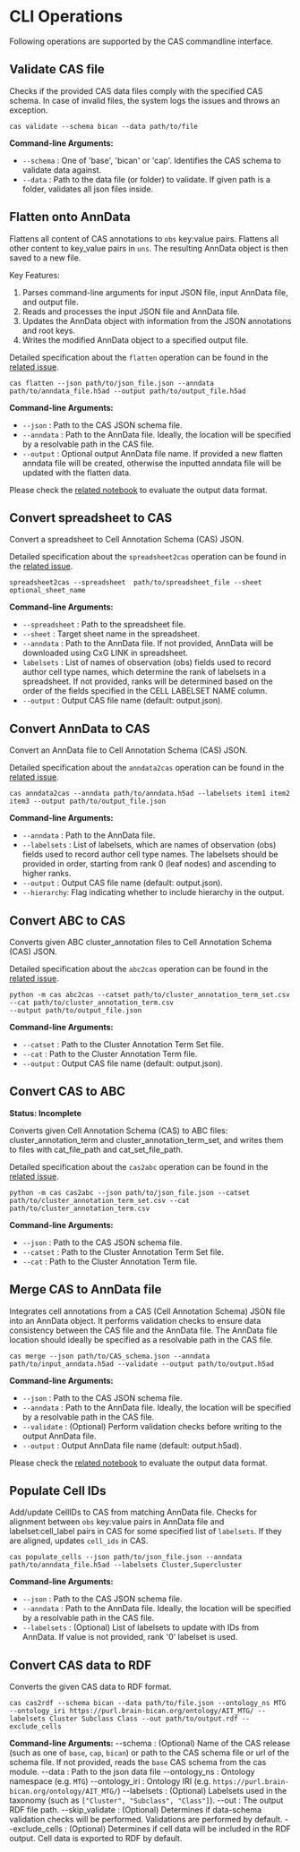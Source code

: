 # CLI Operations

Following operations are supported by the CAS commandline interface.

## Validate CAS file

Checks if the provided CAS data files comply with the specified CAS schema. In case of invalid files, the system logs the issues and throws an exception.

```commandline
cas validate --schema bican --data path/to/file
```

**Command-line Arguments:**
- `--schema`    : One of 'base', 'bican' or 'cap'. Identifies the CAS schema to validate data against.
- `--data`   : Path to the data file (or folder) to validate. If given path is a folder, validates all json files inside.

## Flatten onto AnnData

Flattens all content of CAS annotations to `obs` key:value pairs. Flattens all other content to key_value pairs in `uns`. The resulting AnnData object is then saved to a new file.

Key Features:
1. Parses command-line arguments for input JSON file, input AnnData file, and output file.
2. Reads and processes the input JSON file and AnnData file.
3. Updates the AnnData object with information from the JSON annotations and root keys.
4. Writes the modified AnnData object to a specified output file.

Detailed specification about the `flatten` operation can be found in the [related issue](https://github.com/cellannotation/cas-tools/issues/7).

```commandline
cas flatten --json path/to/json_file.json --anndata path/to/anndata_file.h5ad --output path/to/output_file.h5ad
```

**Command-line Arguments:**
- `--json`      : Path to the CAS JSON schema file.
- `--anndata`   : Path to the AnnData file. Ideally, the location will be specified by a resolvable path in the CAS file.
- `--output`    : Optional output AnnData file name. If provided a new flatten anndata file will be created,
    otherwise the inputted anndata file will be updated with the flatten data.

Please check the [related notebook](../notebooks/test_flatten.ipynb) to evaluate the output data format.

## Convert spreadsheet to CAS

Convert a spreadsheet to Cell Annotation Schema (CAS) JSON.

Detailed specification about the `spreadsheet2cas` operation can be found in the [related issue](https://github.com/cellannotation/cell-annotation-schema/issues/25).

```commandline
spreadsheet2cas --spreadsheet  path/to/spreadsheet_file --sheet optional_sheet_name
```

**Command-line Arguments:**
- `--spreadsheet` : Path to the spreadsheet file.
- `--sheet` : Target sheet name in the spreadsheet.
- `--anndata` : Path to the AnnData file. If not provided, AnnData will be downloaded using CxG LINK in spreadsheet.
- `labelsets` : List of names of observation (obs) fields used to record author cell type names,
    which determine the rank of labelsets in a spreadsheet. If not provided, ranks will be determined based on
    the order of the fields specified in the CELL LABELSET NAME column.
- `--output` : Output CAS file name (default: output.json).
 
## Convert AnnData to CAS

Convert an AnnData file to Cell Annotation Schema (CAS) JSON.

Detailed specification about the `anndata2cas` operation can be found in the 
[related issue](https://github.com/cellannotation/cas-tools/issues/10).

```commandline
cas anndata2cas --anndata path/to/anndata.h5ad --labelsets item1 item2 item3 --output path/to/output_file.json
```

**Command-line Arguments:**
- `--anndata` : Path to the AnnData file.
- `--labelsets` : List of labelsets, which are names of observation (obs) fields used to record author cell type
    names. The labelsets should be provided in order, starting from rank 0 (leaf nodes) and ascending to higher ranks.
- `--output` : Output CAS file name (default: output.json).
- `--hierarchy`: Flag indicating whether to include hierarchy in the output.

## Convert ABC to CAS

Converts given ABC cluster_annotation files to Cell Annotation Schema (CAS) JSON.

Detailed specification about the `abc2cas` operation can be found in the 
[related issue](https://github.com/cellannotation/cas-tools/issues/22).

```commandline
python -m cas abc2cas --catset path/to/cluster_annotation_term_set.csv --cat path/to/cluster_annotation_term.csv 
--output path/to/output_file.json
```

**Command-line Arguments:**
- `--catset` : Path to the Cluster Annotation Term Set file.
- `--cat` : Path to the Cluster Annotation Term file.
- `--output` : Output CAS file name (default: output.json).

## Convert CAS to ABC

**Status: Incomplete**

Converts given Cell Annotation Schema (CAS) to ABC files: cluster_annotation_term and cluster_annotation_term_set, 
and writes them to files with cat_file_path and cat_set_file_path.

Detailed specification about the `cas2abc` operation can be found in the 
[related issue](https://github.com/cellannotation/cas-tools/issues/22).

```commandline
python -m cas cas2abc --json path/to/json_file.json --catset path/to/cluster_annotation_term_set.csv --cat 
path/to/cluster_annotation_term.csv
```

**Command-line Arguments:**
- `--json` : Path to the CAS JSON schema file.
- `--catset` : Path to the Cluster Annotation Term Set file.
- `--cat` : Path to the Cluster Annotation Term file.

## Merge CAS to AnnData file

Integrates cell annotations from a CAS (Cell Annotation Schema) JSON file into an AnnData object.  It performs validation checks to ensure data consistency between the CAS file and the AnnData file.  The AnnData file location should ideally be specified as a resolvable path in the CAS file.

```commandline
cas merge --json path/to/CAS_schema.json --anndata path/to/input_anndata.h5ad --validate --output path/to/output.h5ad
```

**Command-line Arguments:**
- `--json`      : Path to the CAS JSON schema file.
- `--anndata`   : Path to the AnnData file. Ideally, the location will be specified by a resolvable path in the CAS file.
- `--validate`  : (Optional) Perform validation checks before writing to the output AnnData file.
- `--output`    : Output AnnData file name (default: output.h5ad).

Please check the [related notebook](../notebooks/test_merge.ipynb) to evaluate the output data format.

## Populate Cell IDs

Add/update CellIDs to CAS from matching AnnData file. Checks for alignment between `obs` key:value pairs in AnnData file and labelset:cell_label pairs in CAS for some specified list of `labelsets`. If they are aligned, updates `cell_ids` in CAS.

```commandline
cas populate_cells --json path/to/json_file.json --anndata path/to/anndata_file.h5ad --labelsets Cluster,Supercluster
```

**Command-line Arguments:**
- `--json`      : Path to the CAS JSON schema file.
- `--anndata`   : Path to the AnnData file. Ideally, the location will be specified by a resolvable path in the CAS file.
- `--labelsets` : (Optional) List of labelsets to update with IDs from AnnData. If value is not provided, rank '0' labelset is used.

## Convert CAS data to RDF

Converts the given CAS data to RDF format.

```commandline
cas cas2rdf --schema bican --data path/to/file.json --ontology_ns MTG --ontology_iri https://purl.brain-bican.org/ontology/AIT_MTG/ --labelsets Cluster Subclass Class --out path/to/output.rdf --exclude_cells
```

**Command-line Arguments:**
--schema    : (Optional) Name of the CAS release (such as one of `base`, `cap`, `bican`) or path to the
                CAS schema file or url of the schema file. If not provided, reads the `base` CAS schema from the cas module.
--data   : Path to the json data file
--ontology_ns    : Ontology namespace (e.g. `MTG`)
--ontology_iri    : Ontology IRI (e.g. `https://purl.brain-bican.org/ontology/AIT_MTG/`)
--labelsets    : (Optional) Labelsets used in the taxonomy (such as `["Cluster", "Subclass", "Class"]`).
--out    : The output RDF file path.
--skip_validate    : (Optional) Determines if data-schema validation checks will be performed. Validations are performed by default.
--exclude_cells    : (Optional) Determines if cell data will be included in the RDF output. Cell data is exported to RDF by default.
